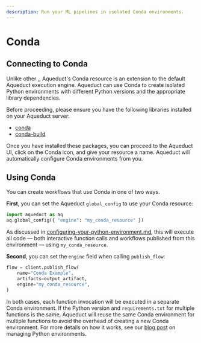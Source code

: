 ```yaml
---
description: Run your ML pipelines in isolated Conda environments.
---
```


# Conda

## Connecting to Conda

Unlike other [.](./ "mention"), Aqueduct's Conda resource is an extension to the default Aqueduct execution engine. Aqueduct can use Conda to create isolated Python environments with different Python versions and the appropriate library dependencies.&#x20;

Before proceeding, please ensure you have the following libraries installed on your Aqueduct server:&#x20;

* [conda](https://conda.io/projects/conda/en/latest/user-guide/install/index.html)
* [conda-build](https://docs.conda.io/projects/conda-build/en/stable/install-conda-build.html)

Once you have installed these packages, you can proceed to the Aqueduct UI, click on the Conda icon, and give your resource a name. Aqueduct will automatically configure Conda environments from you.

## Using Conda

You can create workflows that use Conda in one of two ways.

**First**, you can set the Aqueduct `global_config` to use your Conda resource:

```python
import aqueduct as aq
aq.global_config({ "engine": "my_conda_resource" })
```

As discussed in [configuring-your-python-environment.md](../../installation-and-configuration/configuring-your-python-environment.md "mention"), this will execute all code — both interactive function calls and workflows published from this environment — using `my_conda_resource`.

**Second**, you can set the `engine` field when calling `publish_flow`:

```python
flow = client.publish_flow(
    name="Conda Example",
    artifacts=output_artifact,
    engine="my_conda_resource",
)
```

In both cases, each function invocation will be executed in a separate Conda environment. If the Python version and `requirements.txt` for multiple functions is the same, Aqueduct will reuse the same Conda environment for multiple functions to avoid the overhead of creating a new Conda environment. For more details on how it works, see our [blog post](https://aqueducthq.com/post/managing-python-environments-in-aqueduct/) on managing Python environments.
